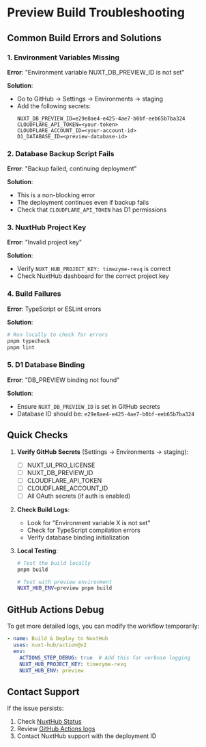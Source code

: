# Preview Build Troubleshooting

## Common Build Errors and Solutions

### 1. Environment Variables Missing
**Error**: "Environment variable NUXT_DB_PREVIEW_ID is not set"

**Solution**: 
- Go to GitHub → Settings → Environments → staging
- Add the following secrets:
  ```
  NUXT_DB_PREVIEW_ID=e29e8ae4-e425-4ae7-b0bf-eeb65b7ba324
  CLOUDFLARE_API_TOKEN=<your-token>
  CLOUDFLARE_ACCOUNT_ID=<your-account-id>
  D1_DATABASE_ID=<preview-database-id>
  ```

### 2. Database Backup Script Fails
**Error**: "Backup failed, continuing deployment"

**Solution**:
- This is a non-blocking error
- The deployment continues even if backup fails
- Check that `CLOUDFLARE_API_TOKEN` has D1 permissions

### 3. NuxtHub Project Key
**Error**: "Invalid project key"

**Solution**:
- Verify `NUXT_HUB_PROJECT_KEY: timezyme-revq` is correct
- Check NuxtHub dashboard for the correct project key

### 4. Build Failures
**Error**: TypeScript or ESLint errors

**Solution**:
```bash
# Run locally to check for errors
pnpm typecheck
pnpm lint
```

### 5. D1 Database Binding
**Error**: "DB_PREVIEW binding not found"

**Solution**:
- Ensure `NUXT_DB_PREVIEW_ID` is set in GitHub secrets
- Database ID should be: `e29e8ae4-e425-4ae7-b0bf-eeb65b7ba324`

## Quick Checks

1. **Verify GitHub Secrets** (Settings → Environments → staging):
   - [ ] NUXT_UI_PRO_LICENSE
   - [ ] NUXT_DB_PREVIEW_ID
   - [ ] CLOUDFLARE_API_TOKEN
   - [ ] CLOUDFLARE_ACCOUNT_ID
   - [ ] All OAuth secrets (if auth is enabled)

2. **Check Build Logs**:
   - Look for "Environment variable X is not set"
   - Check for TypeScript compilation errors
   - Verify database binding initialization

3. **Local Testing**:
   ```bash
   # Test the build locally
   pnpm build
   
   # Test with preview environment
   NUXT_HUB_ENV=preview pnpm build
   ```

## GitHub Actions Debug

To get more detailed logs, you can modify the workflow temporarily:

```yaml
- name: Build & Deploy to NuxtHub
  uses: nuxt-hub/action@v2
  env:
    ACTIONS_STEP_DEBUG: true  # Add this for verbose logging
    NUXT_HUB_PROJECT_KEY: timezyme-revq
    NUXT_HUB_ENV: preview
```

## Contact Support

If the issue persists:
1. Check [NuxtHub Status](https://status.nuxt.com/)
2. Review [GitHub Actions logs](https://github.com/timezyme/timezyme/actions)
3. Contact NuxtHub support with the deployment ID